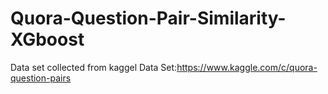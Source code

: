 # Quora-Question-Pair-Similarity-XGboost
Data set collected from kaggel 
Data Set:https://www.kaggle.com/c/quora-question-pairs


